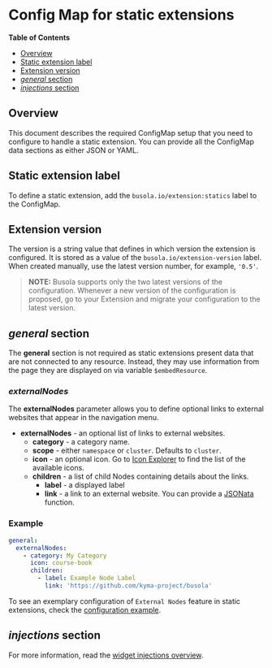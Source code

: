 # Config Map for static extensions

**Table of Contents**

- [Overview](#overview)
- [Static extension label](#static-extension-label)
- [Extension version](#extension-version)
- [_general_ section](#general-section)
- [_injections_ section](#injections-section)

## Overview

This document describes the required ConfigMap setup that you need to configure to handle a static extension.
You can provide all the ConfigMap data sections as either JSON or YAML.

## Static extension label

To define a static extension, add the `busola.io/extension:statics` label to the ConfigMap.

## Extension version

The version is a string value that defines in which version the extension is configured. It is stored as a value of the `busola.io/extension-version` label. When created manually, use the latest version number, for example, `'0.5'`.

> **NOTE:** Busola supports only the two latest versions of the configuration. Whenever a new version of the configuration is proposed, go to your Extension and migrate your configuration to the latest version.

## _general_ section

The **general** section is not required as static extensions present data that are not connected to any resource. Instead, they may use information from the page they are displayed on via variable `$embedResource`.

### _externalNodes_

The **externalNodes** parameter allows you to define optional links to external websites that appear in the navigation menu.

- **externalNodes** - an optional list of links to external websites.
  - **category** - a category name.
  - **scope** - either `namespace` or `cluster`. Defaults to `cluster`.
  - **icon** - an optional icon. Go to [Icon Explorer](https://sdk.openui5.org/test-resources/sap/m/demokit/iconExplorer/webapp/index.html#/overview) to find the list of the available icons.
  - **children** - a list of child Nodes containing details about the links.
    - **label** - a displayed label
    - **link** - a link to an external website. You can provide a [JSONata](jsonata.md) function.

### Example

```yaml
general:
  externalNodes:
    - category: My Category
      icon: course-book
      children:
        - label: Example Node Label
          link: 'https://github.com/kyma-project/busola'
```

To see an exemplary configuration of `External Nodes` feature in static extensions, check the [configuration example](examples/../../../examples/statics/statics-external-nodes.yaml).

## _injections_ section

For more information, read the [widget injections overview](./70-widget-injection.md).
